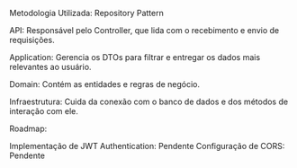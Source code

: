 Metodologia Utilizada: Repository Pattern

API: Responsável pelo Controller, que lida com o recebimento e envio de requisições.

Application: Gerencia os DTOs para filtrar e entregar os dados mais relevantes ao usuário.

Domain: Contém as entidades e regras de negócio.

Infraestrutura: Cuida da conexão com o banco de dados e dos métodos de interação com ele.

Roadmap:

Implementação de JWT Authentication: Pendente
Configuração de CORS: Pendente
